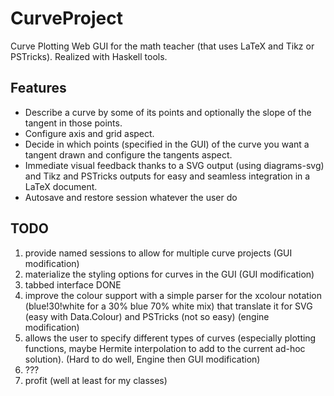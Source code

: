 CurveProject
============

Curve Plotting Web GUI for the math teacher (that uses LaTeX and Tikz or PSTricks). Realized with Haskell tools.

Features
--------

* Describe a curve by some of its points and optionally the slope of the tangent in those points.
* Configure axis and grid aspect.
* Decide in which points (specified in the GUI) of the curve you want a tangent drawn and configure the tangents aspect.
* Immediate visual feedback thanks to a SVG output (using diagrams-svg) and Tikz and PSTricks outputs for easy and seamless integration in a LaTeX document.
* Autosave and restore session whatever the user do

TODO
----

1) provide named sessions to allow for multiple curve projects (GUI modification)  
2) materialize the styling options for curves in the GUI (GUI modification)  
3) tabbed interface DONE  
4) improve the colour support with a simple parser for the xcolour notation (blue!30!white for a 30% blue 70% white mix) that translate it for SVG (easy with Data.Colour) and PSTricks (not so easy) (engine modification)  
5) allows the user to specify different types of curves (especially plotting functions, maybe Hermite interpolation to add to the current ad-hoc solution). (Hard to do well, Engine then GUI modification)  
6) ???  
7) profit (well at least for my classes)  


